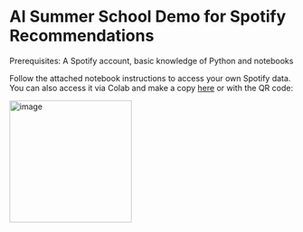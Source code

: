 # AI Summer School Demo for Spotify Recommendations

Prerequisites: A Spotify account, basic knowledge of Python and notebooks

Follow the attached notebook instructions to access your own Spotify data. You can also access it via Colab and make a copy [here](https://colab.research.google.com/drive/1jTR-JT6JwgGdnOMwJQgDWGWVPDim0qmM#scrollTo=ZXUtH4YU-56w) or with the QR code:

<img width="216" height="216" alt="image" src="https://github.com/user-attachments/assets/f548c52e-2793-4845-bb9d-8ef2e1ffb04c" /> 



